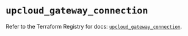 # `upcloud_gateway_connection`

Refer to the Terraform Registry for docs: [`upcloud_gateway_connection`](https://registry.terraform.io/providers/upcloudltd/upcloud/5.14.0/docs/resources/gateway_connection).
